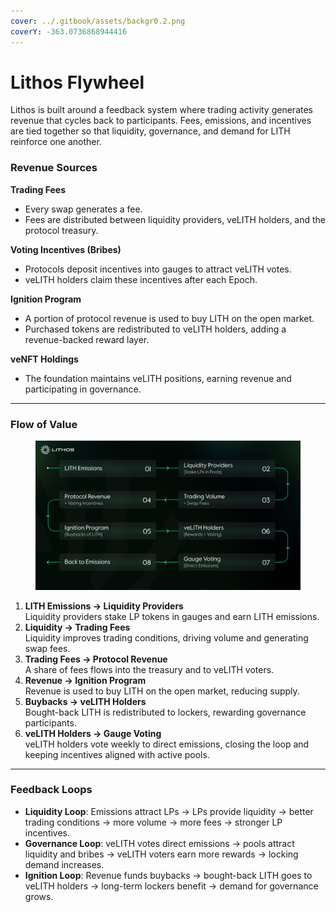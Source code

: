 ```yaml
---
cover: ../.gitbook/assets/backgr0.2.png
coverY: -363.0736868944416
---
```


# Lithos Flywheel



Lithos is built around a feedback system where trading activity generates revenue that cycles back to participants. Fees, emissions, and incentives are tied together so that liquidity, governance, and demand for LITH reinforce one another.

### Revenue Sources

**Trading Fees**

* Every swap generates a fee.
* Fees are distributed between liquidity providers, veLITH holders, and the protocol treasury.

**Voting Incentives (Bribes)**

* Protocols deposit incentives into gauges to attract veLITH votes.
* veLITH holders claim these incentives after each Epoch.

**Ignition Program**

* A portion of protocol revenue is used to buy LITH on the open market.
* Purchased tokens are redistributed to veLITH holders, adding a revenue-backed reward layer.

**veNFT Holdings**

* The foundation maintains veLITH positions, earning revenue and participating in governance.

***

### Flow of Value

<figure><img src="../.gitbook/assets/2025.09.25 2-1-s-c_v0.1.png" alt=""><figcaption></figcaption></figure>

1. **LITH Emissions → Liquidity Providers**\
   Liquidity providers stake LP tokens in gauges and earn LITH emissions.
2. **Liquidity → Trading Fees**\
   Liquidity improves trading conditions, driving volume and generating swap fees.
3. **Trading Fees → Protocol Revenue**\
   A share of fees flows into the treasury and to veLITH voters.
4. **Revenue → Ignition Program**\
   Revenue is used to buy LITH on the open market, reducing supply.
5. **Buybacks → veLITH Holders**\
   Bought-back LITH is redistributed to lockers, rewarding governance participants.
6. **veLITH Holders → Gauge Voting**\
   veLITH holders vote weekly to direct emissions, closing the loop and keeping incentives aligned with active pools.

***

### Feedback Loops

* **Liquidity Loop**: Emissions attract LPs → LPs provide liquidity → better trading conditions → more volume → more fees → stronger LP incentives.
* **Governance Loop**: veLITH votes direct emissions → pools attract liquidity and bribes → veLITH voters earn more rewards → locking demand increases.
* **Ignition Loop**: Revenue funds buybacks → bought-back LITH goes to veLITH holders → long-term lockers benefit → demand for governance grows.
